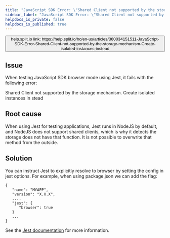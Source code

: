 ```yaml
---
title: "JavaScript SDK Error: \"Shared Client not supported by the storage mechanism. Create isolated instances instead\""
sidebar_label: "JavaScript SDK Error: \"Shared Client not supported by the storage mechanism. Create isolated instances instead\""
helpdocs_is_private: false
helpdocs_is_published: true
---
```


<p>
  <button style={{borderRadius:'8px', border:'1px', fontFamily:'Courier New', fontWeight:'800', textAlign:'left'}}> help.split.io link: https://help.split.io/hc/en-us/articles/360034151511-JavaScript-SDK-Error-Shared-Client-not-supported-by-the-storage-mechanism-Create-isolated-instances-instead </button>
</p>

## Issue

When testing JavaScript SDK browser mode using Jest, it fails with the following error:

Shared Client not supported by the storage mechanism. Create isolated instances in stead

## Root cause

When using Jest for testing applications, Jest runs in NodeJS by default, and NodeJS does not support shared clients, which is why it detects the storage does not have that function.
It is not possible to overwrite that method from the outside.

## Solution

You can instruct Jest to explicitly resolve to browser by setting the config in jest options. For example, when using package.json we can add the flag:
```
{
   "name": "MYAPP",
   "version": "X.X.X",
   ....
   "jest": {
      "browser": true
   }
   ...
}
```

See the [Jest documentation](https://jestjs.io/docs/en/configuration#browser-boolean) for more information.